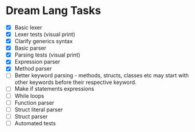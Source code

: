 # Dream Lang Tasks

- [x] Basic lexer
- [x] Lexer tests (visual print)
- [x] Clarify generics syntax
- [x] Basic parser
- [x] Parsing tests (visual print)
- [x] Expression parser
- [x] Method parser
- [ ] Better keyword parsing - methods, structs, classes etc may start with other keywords before
  their respective keyword.
- [ ] Make if statements expressions
- [ ] While loops
- [ ] Function parser
- [ ] Struct literal parser
- [ ] Struct parser
- [ ] Automated tests
